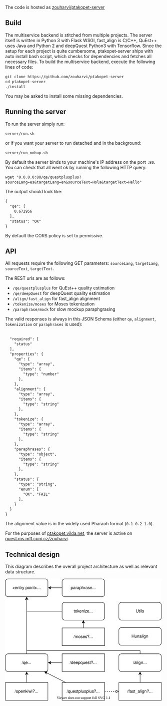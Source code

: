 The code is hosted as [zouharvi/ptakopet-server](https://github.com/zouharvi/ptakopet-server)

## Build

The multiservice backend is stitched from multiple projects. The server itself is written in Python 3 with Flask WSGI, fast_align is C/C++, QuEst++ uses Java and Python 2 and deepQuest Python3 with Tensorflow. Since the setup for each project is quite cumbersome, ptakopet-server ships with auto install bash script, which checks for dependencies and fetches all necessary files. To build the multiservice backend, execute the following lines of code:

```
git clone https://github.com/zouharvi/ptakopet-server
cd ptakopet-server
./install
```

You may be asked to install some missing dependencies.


## Running the server

To run the server simply run:
```
server/run.sh
```

or if you want your server to run detached and in the background:

```
server/run_nohup.sh
```

By default the server binds to your machine's IP address on the port `:80`. You can check that all went ok by running the following HTTP query:

```
wget "0.0.0.0:80/qe/questplusplus?sourceLang=es&targetLang=en&sourceText=Hola&targetText=Hello"
```

The output should look like:

```
{
  "qe": [
    0.672956
  ], 
  "status": "OK"
}
```

By default the CORS policy is set to permissive.

## API

All requests require the following GET parameters: `sourceLang`, `targetLang`, `sourceText`, `targetText`.

The REST urls are as follows:
- `/qe/questplusplus` for QuEst++ quality estimation
- `/qe/deepQuest` for deepQuest quality estimation
- `/align/fast_align` for fast_align alignment
- `/tokenize/moses` for Moses tokenization
- `/paraphrase/mock` for slow mockup paraphgrasing

The valid responses is always in this JSON Schema (either `qe`, `alignment`, `tokenization` or `paraphrases` is used):

```

  "required": [
    "status"
  ],
  "properties": {
    "qe": {
      "type": "array",
      "items": {
        "type": "number"
      },
    },
    "alignment": {
      "type": "array",
      "items": {
        "type": "string"
      },
    },
    "tokenize": {
      "type": "array",
      "items": {
        "type": "string"
      },
    },
    "paraphrases": {
      "type": "object",
      "items": {
        "type": "string"
      },
    },
    "status": {
      "type": "string",
      "enum": [
        "OK", "FAIL"
      ],
    }
  }
}
```

The alignment value is in the widely used Pharaoh format (`0-1 0-2 1-0`).

For the purposes of [ptakopet.vilda.net](https://ptakopet.vilda.net), the server is active on [quest.ms.mff.cuni.cz/zouharvi](https://quest.ms.mff.cuni.cz/zouharvi).


## Technical design

This diagram describes the overall project architecture as well as relevant data structure.

<img src='https://raw.githubusercontent.com/zouharvi/ptakopet/master/meta/object_design/backend.svg?sanitize=true' style='width: 70%; min-width: 500px'>